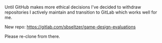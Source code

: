 Until GitHub makes more ethical decisions I've decided to withdraw repositories I actively maintain and transition to GitLab which works well for me.

New repo: https://gitlab.com/sbseltzer/game-design-evaluations

Please re-clone from there.
